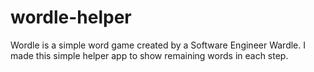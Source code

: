 # wordle-helper
Wordle is a simple word game created by a Software Engineer Wardle. I made this simple helper app to show remaining words in each step.
